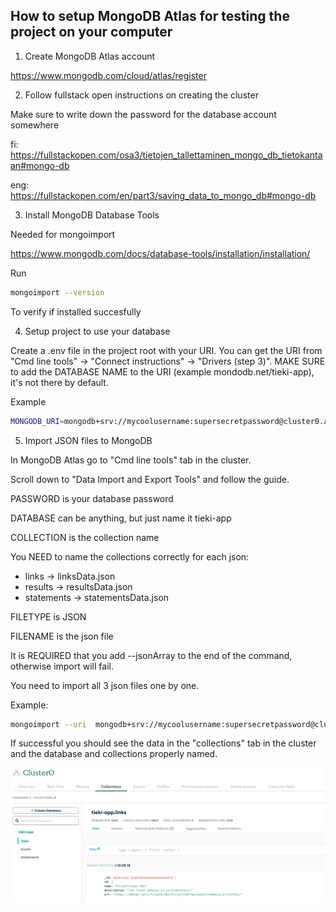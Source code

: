 ## How to setup MongoDB Atlas for testing the project on your computer

1. Create MongoDB Atlas account

https://www.mongodb.com/cloud/atlas/register

2. Follow fullstack open instructions on creating the cluster

Make sure to write down the password for the database account somewhere

fi: https://fullstackopen.com/osa3/tietojen_tallettaminen_mongo_db_tietokantaan#mongo-db

eng: https://fullstackopen.com/en/part3/saving_data_to_mongo_db#mongo-db

3. Install MongoDB Database Tools

Needed for mongoimport

https://www.mongodb.com/docs/database-tools/installation/installation/

Run
```bash
mongoimport --version
```
To verify if installed succesfully

4. Setup project to use your database

Create a .env file in the project root with your URI. You can get the URI from "Cmd line tools" -> "Connect instructions" -> "Drivers (step 3)". MAKE SURE to add the DATABASE NAME to the URI (example mondodb.net/tieki-app), it's not there by default.

Example
```bash
MONGODB_URI=mongodb+srv://mycoolusername:supersecretpassword@cluster0.ahbnuse.mongodb.net/tieki-app?retryWrites=true&w=majority
```

5. Import JSON files to MongoDB

In MongoDB Atlas go to "Cmd line tools" tab in the cluster.

Scroll down to "Data Import and Export Tools" and follow the guide.

PASSWORD is your database password

DATABASE can be anything, but just name it tieki-app

COLLECTION is the collection name

You NEED to name the collections correctly for each json:
- links -> linksData.json
- results -> resultsData.json
- statements -> statementsData.json

FILETYPE is JSON

FILENAME is the json file

It is REQUIRED that you add --jsonArray to the end of the command, otherwise import will fail.

You need to import all 3 json files one by one.

Example:
```bash
mongoimport --uri  mongodb+srv://mycoolusername:supersecretpassword@cluster0.ahbnuse.mongodb.net/tieki-app  --collection  links  --type JSON   --file  data/linksData.json --jsonArray
```

If successful you should see the data in the "collections" tab in the cluster and the database and collections properly named.

![Screenshot](./screenshots/mongodb_successful_config.png)
